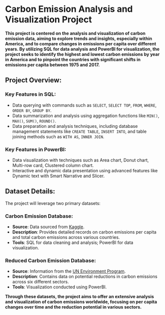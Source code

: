 # Carbon Emission Analysis and Visualization Project

**This project is centered on the analysis and visualization of carbon emission data, aiming to explore trends and insights, especially within America, and to compare changes in emissions per capita over different years. By utilizing SQL for data analysis and PowerBI for visualization, the project seeks to identify the highest and lowest carbon emissions by year in America and to pinpoint the countries with significant shifts in emissions per capita between 1975 and 2017.**

## Project Overview:
### Key Features in SQL:
- Data querying with commands such as `SELECT`, `SELECT TOP`, `FROM`, `WHERE`, `ORDER BY`, `GROUP BY`.
- Data summarization and analysis using aggregation functions like `MIN()`, `MAX()`, `SUM()`, `ROUND()`.
- Data preparation and analysis techniques, including database management statements like `CREATE TABLE`, `INSERT INTO`, and table joining methods such as `WITH AS`, `INNER JOIN`.

### Key Features in PowerBI:
- Data visualization with techniques such as Area chart, Donut chart, Multi-row card, Clustered column chart.
- Interactive and dynamic data presentation using advanced features like Dynamic text with Smart Narrative and Slicer.

## Dataset Details:
The project will leverage two primary datasets:

### Carbon Emission Database:
- **Source**: Data sourced from [Kaggle](https://www.kaggle.com/datasets/vineethakkinapalli/united-nations-environment-data?select=Water+and+Sanitation+Services.csv).
- **Description**: Provides detailed records on carbon emissions per capita and total carbon emissions across various countries.
- **Tools**: SQL for data cleaning and analysis; PowerBI for data visualization.

### Reduced Carbon Emission Database:
- **Source**: Information from the [UN Environment Program](https://www.unep.org/interactive/six-sector-solution-climate-change/).
- **Description**: Contains data on potential reductions in carbon emissions across six different sectors.
- **Tools**: Visualization conducted using PowerBI.

**Through these datasets, the project aims to offer an extensive analysis and visualization of carbon emissions worldwide, focusing on per capita changes over time and the reduction potential in various sectors.**
